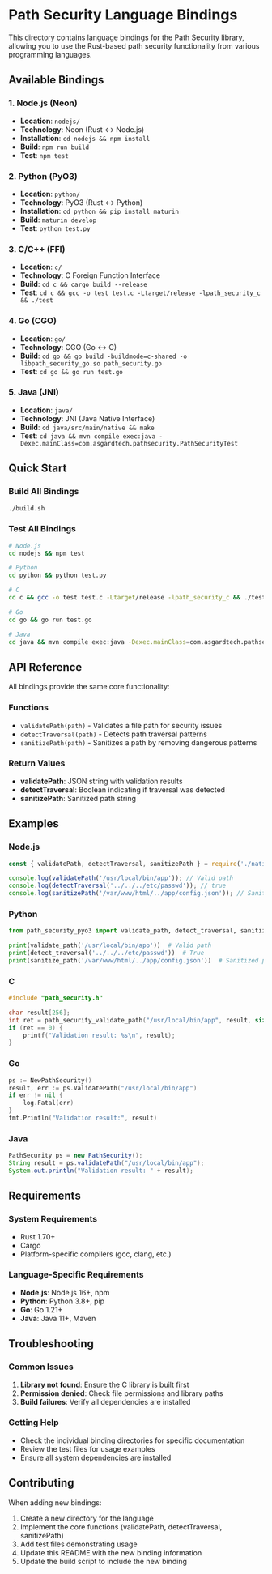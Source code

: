 # Path Security Language Bindings

This directory contains language bindings for the Path Security library, allowing you to use the Rust-based path security functionality from various programming languages.

## Available Bindings

### 1. Node.js (Neon)
- **Location**: `nodejs/`
- **Technology**: Neon (Rust ↔ Node.js)
- **Installation**: `cd nodejs && npm install`
- **Build**: `npm run build`
- **Test**: `npm test`

### 2. Python (PyO3)
- **Location**: `python/`
- **Technology**: PyO3 (Rust ↔ Python)
- **Installation**: `cd python && pip install maturin`
- **Build**: `maturin develop`
- **Test**: `python test.py`

### 3. C/C++ (FFI)
- **Location**: `c/`
- **Technology**: C Foreign Function Interface
- **Build**: `cd c && cargo build --release`
- **Test**: `cd c && gcc -o test test.c -Ltarget/release -lpath_security_c && ./test`

### 4. Go (CGO)
- **Location**: `go/`
- **Technology**: CGO (Go ↔ C)
- **Build**: `cd go && go build -buildmode=c-shared -o libpath_security_go.so path_security.go`
- **Test**: `cd go && go run test.go`

### 5. Java (JNI)
- **Location**: `java/`
- **Technology**: JNI (Java Native Interface)
- **Build**: `cd java/src/main/native && make`
- **Test**: `cd java && mvn compile exec:java -Dexec.mainClass=com.asgardtech.pathsecurity.PathSecurityTest`

## Quick Start

### Build All Bindings
```bash
./build.sh
```

### Test All Bindings
```bash
# Node.js
cd nodejs && npm test

# Python
cd python && python test.py

# C
cd c && gcc -o test test.c -Ltarget/release -lpath_security_c && ./test

# Go
cd go && go run test.go

# Java
cd java && mvn compile exec:java -Dexec.mainClass=com.asgardtech.pathsecurity.PathSecurityTest
```

## API Reference

All bindings provide the same core functionality:

### Functions
- `validatePath(path)` - Validates a file path for security issues
- `detectTraversal(path)` - Detects path traversal patterns
- `sanitizePath(path)` - Sanitizes a path by removing dangerous patterns

### Return Values
- **validatePath**: JSON string with validation results
- **detectTraversal**: Boolean indicating if traversal was detected
- **sanitizePath**: Sanitized path string

## Examples

### Node.js
```javascript
const { validatePath, detectTraversal, sanitizePath } = require('./native');

console.log(validatePath('/usr/local/bin/app')); // Valid path
console.log(detectTraversal('../../../etc/passwd')); // true
console.log(sanitizePath('/var/www/html/../app/config.json')); // Sanitized path
```

### Python
```python
from path_security_pyo3 import validate_path, detect_traversal, sanitize_path

print(validate_path('/usr/local/bin/app'))  # Valid path
print(detect_traversal('../../../etc/passwd'))  # True
print(sanitize_path('/var/www/html/../app/config.json'))  # Sanitized path
```

### C
```c
#include "path_security.h"

char result[256];
int ret = path_security_validate_path("/usr/local/bin/app", result, sizeof(result));
if (ret == 0) {
    printf("Validation result: %s\n", result);
}
```

### Go
```go
ps := NewPathSecurity()
result, err := ps.ValidatePath("/usr/local/bin/app")
if err != nil {
    log.Fatal(err)
}
fmt.Println("Validation result:", result)
```

### Java
```java
PathSecurity ps = new PathSecurity();
String result = ps.validatePath("/usr/local/bin/app");
System.out.println("Validation result: " + result);
```

## Requirements

### System Requirements
- Rust 1.70+
- Cargo
- Platform-specific compilers (gcc, clang, etc.)

### Language-Specific Requirements
- **Node.js**: Node.js 16+, npm
- **Python**: Python 3.8+, pip
- **Go**: Go 1.21+
- **Java**: Java 11+, Maven

## Troubleshooting

### Common Issues

1. **Library not found**: Ensure the C library is built first
2. **Permission denied**: Check file permissions and library paths
3. **Build failures**: Verify all dependencies are installed

### Getting Help

- Check the individual binding directories for specific documentation
- Review the test files for usage examples
- Ensure all system dependencies are installed

## Contributing

When adding new bindings:

1. Create a new directory for the language
2. Implement the core functions (validatePath, detectTraversal, sanitizePath)
3. Add test files demonstrating usage
4. Update this README with the new binding information
5. Update the build script to include the new binding
